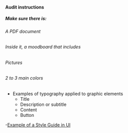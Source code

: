 #### Audit instructions

##### Make sure there is:

###### A PDF document
###### Inside it, a moodboard that includes
  ###### Pictures
  ###### 2 to 3 main colors
  - Examples of typography applied to graphic elements
    - Title
    - Description or subtitle
    - Content
    - Button

-[Example of a Style Guide in UI](https://www.pinterest.pt/pin/454019206175050454/)
